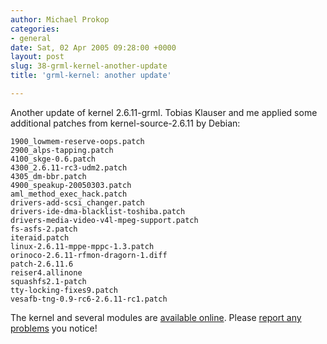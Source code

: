```yaml
---
author: Michael Prokop
categories:
- general
date: Sat, 02 Apr 2005 09:28:00 +0000
layout: post
slug: 38-grml-kernel-another-update
title: 'grml-kernel: another update'

---
```

Another update of kernel 2\.6\.11\-grml. Tobias Klauser and me applied some additional patches from kernel\-source\-2\.6\.11 by Debian:

```
1900_lowmem-reserve-oops.patch
2900_alps-tapping.patch
4100_skge-0.6.patch
4300_2.6.11-rc3-udm2.patch
4305_dm-bbr.patch
4900_speakup-20050303.patch
aml_method_exec_hack.patch
drivers-add-scsi_changer.patch
drivers-ide-dma-blacklist-toshiba.patch
drivers-media-video-v4l-mpeg-support.patch
fs-asfs-2.patch
iteraid.patch
linux-2.6.11-mppe-mppc-1.3.patch
orinoco-2.6.11-rfmon-dragorn-1.diff
patch-2.6.11.6
reiser4.allinone
squashfs2.1-patch
tty-locking-fixes9.patch
vesafb-tng-0.9-rc6-2.6.11-rc1.patch
```

The kernel and several modules are [available online](http://dufo.tugraz.at/~prokop/grml-kernel/). Please [report any problems](https://grml.org/contact/) you notice!

